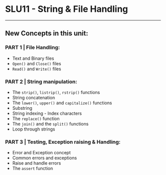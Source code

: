 # SLU11 - String & File Handling

***

## New Concepts in this unit:

### PART 1 | File Handling:
- Text and Binary files
- `Open()` and `Close()` files
- `Read()` and `Write()` files

### PART 2 | String manipulation:
- The `strip()`, `listrip()`, `rstrip()` functions
- String concatenation
- The `lower()`, `upper()` and `capitalize()` functions
- Substring
- String indexing - Index characters
- The `replace()` function
- The `join()` and the `split()` functions
- Loop through strings

### PART 3 | Testing, Exception raising & Handling:
- Error and Exception concept
- Common errors and exceptions
- Raise and handle errors
- The `assert` function
